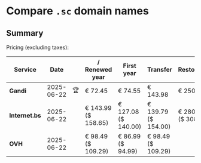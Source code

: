 # Compare `.sc` domain names

## Summary

Pricing (excluding taxes):

| Service | Date |  | / Renewed year | First year | Transfer | Restoration |
|--|--|--|--|--|--|--|
| **Gandi** | 2025-06-22 | 🏆 | € 72.45 | € 74.55 | € 143.98 | € 250.00 |
| **Internet.bs** | 2025-06-22 |  | € 143.99<br>($ 158.65) | € 127.08<br>($ 140.00) | € 139.79<br>($ 154.00) | € 280.15<br>($ 308.65) |
| **OVH** | 2025-06-22 |  | € 98.49<br>($ 109.29) | € 86.99<br>($ 94.99) | € 98.49<br>($ 109.29) |  |
